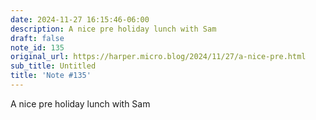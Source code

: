 ```yaml
---
date: 2024-11-27 16:15:46-06:00
description: A nice pre holiday lunch with Sam
draft: false
note_id: 135
original_url: https://harper.micro.blog/2024/11/27/a-nice-pre.html
sub_title: Untitled
title: 'Note #135'
---
```


A nice pre holiday lunch with Sam